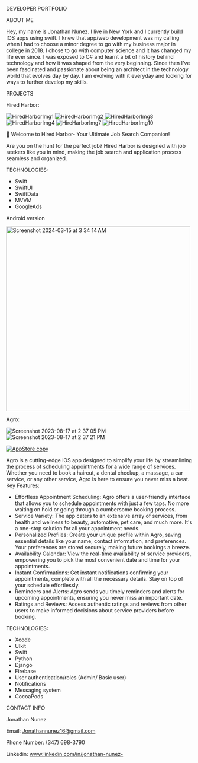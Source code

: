 DEVELOPER PORTFOLIO

ABOUT ME

Hey, my name is Jonathan Nunez. I live in New York and I currently build IOS apps using swift. I knew that app/web development was my calling when I had to choose a minor degree to go with my business major in college in 2018. I chose to go with computer science and it has changed my life ever since. I was exposed to C# and learnt a bit of history behind technology and how it was shaped from the very beginning. Since then I've been fascinated and passionate about being an architect in the technology world that evolves day by day. I am evolving with it everyday and looking for ways to further develop my skills. 

PROJECTS

Hired Harbor:

![HiredHarborImg1](https://github.com/Jona1995n/Portfolio/assets/79124628/713d13c3-e18e-4930-86ef-3f317b6b2b4c)
![HiredHarborImg2](https://github.com/Jona1995n/Portfolio/assets/79124628/6078713d-ae7a-441a-a3e7-25c3fe6e1add)
![HiredHarborImg8](https://github.com/Jona1995n/Portfolio/assets/79124628/a7cdf801-670a-42be-9e48-7a7247ded5fb)
![HiredHarborImg4](https://github.com/Jona1995n/Portfolio/assets/79124628/d43cde47-1950-48e8-8665-1ef2893d7377)
![HireHarborImg7](https://github.com/Jona1995n/Portfolio/assets/79124628/2e22b8bd-9348-4b29-9295-a7d0cc3c1a46)
![HiredHarborImg10](https://github.com/Jona1995n/Portfolio/assets/79124628/c65c3ffb-9efc-4ead-84bc-4ecdefe48250)

🚀 Welcome to Hired Harbor- Your Ultimate Job Search Companion!

Are you on the hunt for the perfect job? Hired Harbor is designed with job seekers like you in mind, making the job search and application process seamless and organized.

TECHNOLOGIES:
- Swift
- SwiftUI
- SwiftData
- MVVM
- GoogleAds

Android version

[<img width="498" alt="Screenshot 2024-03-15 at 3 34 14 AM" src="https://github.com/Jona1995n/Portfolio/assets/79124628/9ba1c982-1a8f-4aad-86ec-3cd89d322835">](https://play.google.com/store/apps/details?id=com.jge.jobtrack&hl=en_US&gl=US)

Agro:

![Screenshot 2023-08-17 at 2 37 05 PM](https://github.com/Jona1995n/Portfolio/assets/79124628/d5d8ab41-3187-4715-ae30-7b28680ccda1)
![Screenshot 2023-08-17 at 2 37 21 PM](https://github.com/Jona1995n/Portfolio/assets/79124628/da8397fd-fc93-4942-9d9d-d2b1e8672015)



[![AppStore copy](https://github.com/Jona1995n/Portfolio/assets/79124628/2517ee73-9e66-44a8-a88a-d705cea77067)](https://apps.apple.com/us/app/agro-llc/id1666372892?platform=iphone)



Agro is a cutting-edge iOS app designed to simplify your life by streamlining the process of scheduling appointments for a wide range of services. Whether you need to book a haircut, a dental checkup, a massage, a car service, or any other service, Agro is here to ensure you never miss a beat.
Key Features:

* Effortless Appointment Scheduling: Agro offers a user-friendly interface that allows you to schedule appointments with just a few taps. No more waiting on hold or going through a cumbersome booking process.
* Service Variety: The app caters to an extensive array of services, from health and wellness to beauty, automotive, pet care, and much more. It's a one-stop solution for all your appointment needs.
* Personalized Profiles: Create your unique profile within Agro, saving essential details like your name, contact information, and preferences. Your preferences are stored securely, making future bookings a breeze.
* Availability Calendar: View the real-time availability of service providers, empowering you to pick the most convenient date and time for your appointments.
* Instant Confirmations: Get instant notifications confirming your appointments, complete with all the necessary details. Stay on top of your schedule effortlessly.
* Reminders and Alerts: Agro sends you timely reminders and alerts for upcoming appointments, ensuring you never miss an important date.
* Ratings and Reviews: Access authentic ratings and reviews from other users to make informed decisions about service providers before booking.

TECHNOLOGIES:
- Xcode
- UIkit
- Swift
- Python
- Django
- Firebase
- User authentication/roles (Admin/ Basic user)
- Notifications
- Messaging system
- CocoaPods




CONTACT INFO

Jonathan Nunez

Email: Jonathannunez16@gmail.com

Phone Number: (347) 698-3790

Linkedin: www.linkedin.com/in/jonathan-nunez-
